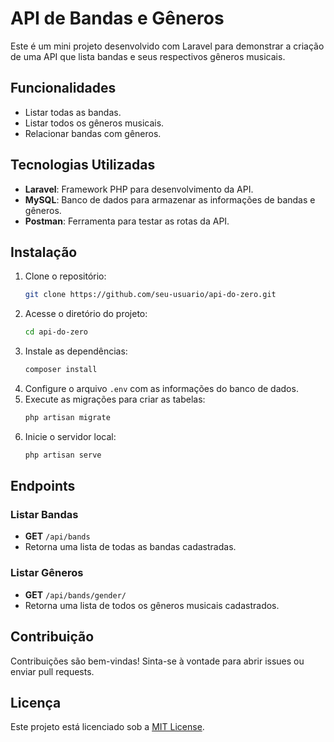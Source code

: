 # API de Bandas e Gêneros

Este é um mini projeto desenvolvido com Laravel para demonstrar a criação de uma API que lista bandas e seus respectivos gêneros musicais.

## Funcionalidades

- Listar todas as bandas.
- Listar todos os gêneros musicais.
- Relacionar bandas com gêneros.

## Tecnologias Utilizadas

- **Laravel**: Framework PHP para desenvolvimento da API.
- **MySQL**: Banco de dados para armazenar as informações de bandas e gêneros.
- **Postman**: Ferramenta para testar as rotas da API.

## Instalação

1. Clone o repositório:
    ```bash
    git clone https://github.com/seu-usuario/api-do-zero.git
    ```
2. Acesse o diretório do projeto:
    ```bash
    cd api-do-zero
    ```
3. Instale as dependências:
    ```bash
    composer install
    ```
4. Configure o arquivo `.env` com as informações do banco de dados.
5. Execute as migrações para criar as tabelas:
    ```bash
    php artisan migrate
    ```
6. Inicie o servidor local:
    ```bash
    php artisan serve
    ```

## Endpoints

### Listar Bandas
- **GET** `/api/bands`
- Retorna uma lista de todas as bandas cadastradas.

### Listar Gêneros
- **GET** `/api/bands/gender/`
- Retorna uma lista de todos os gêneros musicais cadastrados.

## Contribuição

Contribuições são bem-vindas! Sinta-se à vontade para abrir issues ou enviar pull requests.

## Licença

Este projeto está licenciado sob a [MIT License](LICENSE).